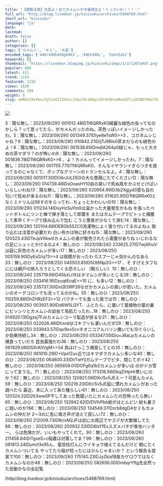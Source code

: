 ```yaml
---
title: "【閲覧注意】大変よ！全でカメムシが大量発生よ！くっさいわ！！！："
full_url: "http://blog.livedoor.jp/kinisoku/archives/5468769.html"
short_url: "kinisoku"
language: "ja"
date: 
lastmod: 
draft: false
author: []
categories: []
tags: ['カメムシ', 'キニ', '大変']
encoded_tags: ['44Kr44Oh44Og44K3', '44Kt44OL', '5aSn5aSJ']
keywords: []
thumbnail: "https://livedoor.blogimg.jp/kinisoku/imgs/1/2/1267a4d7.png"
popular: 880
latest: 611
trend: 1192
featured: 1236
views: 1828
comments: 198
weight: 9
slug: aHR0cC8vYmxvZy5saXZlZG9vci5qcC9raW5pc29rdS9hcmNoaXZlcy81NDY4NzY5Lmh0bWw=
---
```


![](https://livedoor.blogimg.jp/kinisoku/imgs/1/2/1267a4d7.png)

3：陽な無し：2023/09/29() 001012.48IDTt6QRRxK0綺麗な緑色の虫ってなのかしら？って思ってたら、がカメんだったのね。茶色っぽいイメージしかったわ。5：陽な無し：2023/09/29() 001349.37IDIye8eTsW0>>3 、コガネムシじゃね？9：陽な無し：2023/09/29() 010842.21ID/jTJ9Bls0茶まだらのも緑色のよ！6：陽な無し：2023/09/29() 001538.65IDmdIA264p0緑じゃ、もっと大きめの茶マダラ？のが怖いわ8：陽な無し：2023/09/29() 001836.78IDTt6QRRxK0>>6 、よ！カメんってイメージしかったわ。7：陽な無し：2023/09/29() 001755.77IDTt6QRRxK0、そんなイヤラシイぎらつきを放ってるのじゃなくて、ポップなグリーンのトランセルなよ。4：陽な無し：2023/09/29() 001017.30IDOArJULDE0の大な薔薇にたでください12：陽な無し：2023/09/29() 014739.46IDsOoasHYI0自の臭いで死ぬ瓶をかぶせとけばいいらしいわね13：陽な無し：2023/09/29() 020954.99ID3b2Xgjyd0菜も自の匂いで死ぬが来るのね11：陽な無し：2023/09/29() 011620.95IDTt6QRRxK0となくミドリんは56すのをらってわ…ちょっとかわいいの10：陽な無し：2023/09/29() 011234.14IDxyHzSuYm0は温かった大量発生かもね を張ったペットボトルにツンと棒で弾き落として即蓋を またはガムテープでピトッと捕獲して素早くテープで挟み込んで包む こうと悪臭が少なくて済む14：陽な無し：2023/09/29() 120104.68IDEBGb5S2C0洗濯物によく張り付いてるのよねぇ 取り込むは注意が必要だわ 白い布かは特に好きね15：陽な無し：2023/09/29() 120323.43IDTeJpV0kw0カメムシの香が販売されたら需要がありね いじわるなの足にシュッとかけるのよ4：無しのひ：2023/08/24() 233625.27ID7wj4lhuVは庭に灰色のカメムシが多い17：無しのひ：2023/08/25() 005159.90IDyEsG/q73>>4 は斑模がおったわ Gスプーじゃ効かんのなあら33：無しのひ：2023/08/25() 045503.85ID5Ot6Np2G>>17 、そ すげえタフなにには網戸の隙入ろうとしてくる恐ろしい （眠らしい）10：無しのひ：2023/08/24() 235719.66ID45bzLrIXはタマムシが多いとじる28：無しのひ：2023/08/25() 033416.16IDzuqtEcqE>>10 に、も多い12：無しのひ：2023/08/24() 235737.30IDxQE0RP26なぜかカメムシの臭いが若いた。カメムシのオーデコロンでも流ってるのかね。55：無しのひ：2023/08/25() 110259.88IDhZHRzEF3>>12 パクチーでも食った臭では15：無しのひ：2023/08/25() 003921.90IDd6W5LQYT、ふとたら、に置いて葉植物の葉の裏にビッシリとカメムシの幼虫て鳥肌たったわ…18：無しのひ：2023/08/25() 014920.13IDgzsj7FJsカメムシコーラ製造が捗るな21：無しのひ：2023/08/25() 022026.46IDt/xnbIjlゴキブリも凄いんだが29：無しのひ：2023/08/25() 033943.57IDqv9ov5cvネオニコアルバリン撒いても10ぐらいしか効果持続し34：無しのひ：2023/08/25() 053347.55IDiu+JBaLpカメムシの捕食っていだろ 昆虫最強だわ36：無しのひ：2023/08/25() 061929.06IDSXrA0VgM>>34 鳥はけっこう捕食してとの35：無しのひ：2023/08/25() 061010.29ID+VpxfZuv近ではキマダラカメムシ多いな40：無しのひ：2023/08/25() 064600.33IDlrTieYIjガムテープでピタ、閉じてポイ42：無しのひ：2023/08/25() 065659.01IDOFg6q1b2カメムシが多いは のがドカ雪にって言うな。71：無しのひ：2023/08/25() 173316.56IDkqZiHpHr寒いにのか？62：無しのひ：2023/08/25() 120921.09IDXr/Sv5JEえー？可愛んカメん59：無しのひ：2023/08/25() 120219.20IDXr/Sv5JE庭に慣れカメムシがおった調べたら 最近、本に入って来た種らしい61：無しのひ：2023/08/25() 120324.32ID2It3ww0P干してあった靴履いたにカメムシたの恐怖ったら無い65：無しのひ：2023/08/25() 132942.62ID/DVlhPbb蚊がほとんどい 蚊も暑さに弱いのか?66：無しのひ：2023/08/25() 134549.37IDzrb8dgD4セミもカメムシの仲だが 2～3のに急に鳴き声が消えて寂しい72：無しのひ：2023/08/25() 212009.73IDRr/xM2JFは初にの周辺でヤスデが大繁殖してた88：無しのひ：2023/08/26() 200932.53IDD6lsYfEsスズメバチが害虫ハンター。 らは危険だが、いいもやってくれて。90：無しのひ：2023/08/26() 211458.84IDiTgxeS+c稲農は対策してま？99：無しのひ：2023/09/28() 081813.24IDym/t3x95ん、電信柱灯んにウイキョウ植えてるんだけど 朝にたくカメムシついてる やってたら稲が稔ったには少んじゃまいか？ という報告＆提案で100：無しのひ：2023/09/28() 175140.23IDJyZkia1B故カゲロウではなくカメムシなのか48：無しのひ：2023/08/25() 082656.00IDmbqrYftg去全然った反動かなの全記覧

(http//blog.livedoor.jp/kinisoku/archives/5468769.html)
